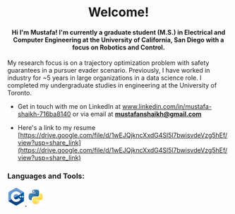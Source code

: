 <h1 align="center">Welcome!</h1>
<h4 align="center">Hi I'm Mustafa! I'm currently a graduate student (M.S.) in Electrical and Computer Engineering at the University of California, San Diego with a focus on Robotics and Control. </h4>
  
My research focus is on a trajectory optimization problem with safety guarantees in a pursuer evader scenario. Previously, I have worked in industry for ~5 years in large organizations in a data science role. I completed my undergraduate studies in engineering at the University of Toronto.

- Get in touch with me on LinkedIn at www.linkedin.com/in/mustafa-shaikh-716ba8140 or via email at **mustafanshaikh@gmail.com**

- Here's a link to my resume [https://drive.google.com/file/d/1wEJQjkncXxdG4Sl5l7bwisvdeVzg5hEf/view?usp=share_link](https://drive.google.com/file/d/1wEJQjkncXxdG4Sl5l7bwisvdeVzg5hEf/view?usp=share_link)

<h3 align="left">Languages and Tools:</h3>
<p align="left"> <a href="https://www.w3schools.com/cpp/" target="_blank" rel="noreferrer"> <img src="https://raw.githubusercontent.com/devicons/devicon/master/icons/cplusplus/cplusplus-original.svg" alt="cplusplus" width="40" height="40"/> </a> <a href="https://www.python.org" target="_blank" rel="noreferrer"> <img src="https://raw.githubusercontent.com/devicons/devicon/master/icons/python/python-original.svg" alt="python" width="40" height="40"/> </a> </p>
